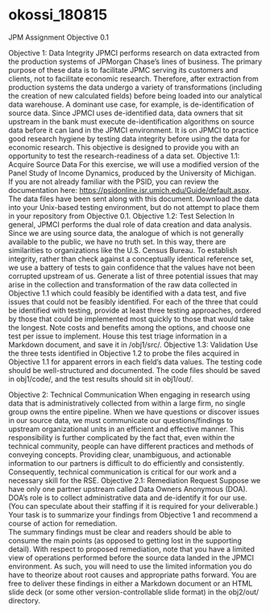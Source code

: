 # okossi_180815
JPM Assignment
Objective 0.1

Objective 1:  Data Integrity
JPMCI performs research on data extracted from the production systems of JPMorgan Chase’s lines of business. The primary purpose of these data is to facilitate JPMC serving its customers and clients, not to facilitate economic research. Therefore, after extraction from production systems the data undergo a variety of transformations (including the creation of new calculated fields) before being loaded into our analytical data warehouse. A dominant use case, for example, is de-identification of source data. Since JPMCI uses de-identified data, data owners that sit upstream in the bank must execute de-identification algorithms on source data before it can land in the JPMCI environment. It is on JPMCI to practice good research hygiene by testing data integrity before using the data for economic research.
This objective is designed to provide you with an opportunity to test the research-readiness of a data set.
Objective 1.1: Acquire Source Data
For this exercise, we will use a modified version of the Panel Study of Income Dynamics, produced by the University of Michigan. If you are not already familiar with the PSID, you can review the documentation here: https://psidonline.isr.umich.edu/Guide/default.aspx. The data files have been sent along with this document. Download the data into your Unix-based testing environment, but do not attempt to place them in your repository from Objective 0.1.
Objective 1.2: Test Selection
In general, JPMCI performs the dual role of data creation and data analysis. Since we are using source data, the analogue of which is not generally available to the public, we have no truth set. In this way, there are similarities to organizations like the U.S. Census Bureau. To establish integrity, rather than check against a conceptually identical reference set, we use a battery of tests to gain confidence that the values have not been corrupted upstream of us.
Generate a list of three potential issues that may arise in the collection and transformation of the raw data collected in Objective 1.1 which could feasibly be identified with a data test, and five issues that could not be feasibly identified.  For each of the three that could be identified with testing, provide at least three testing approaches, ordered by those that could be implemented most quickly to those that would take the longest. Note costs and benefits among the options, and choose one test per issue to implement. House this test triage information in a Markdown document, and save it in /obj1/src/. 
Objective 1.3: Validation
Use the three tests identified in Objective 1.2 to probe the files acquired in Objective 1.1 for apparent errors in each field’s data values.  The testing code should be well-structured and documented. The code files should be saved in obj1/code/, and the test results should sit in obj1/out/.

Objective 2: Technical Communication
When engaging in research using data that is administratively collected from within a large firm, no single group owns the entire pipeline. When we have questions or discover issues in our source data, we must communicate our questions/findings to upstream organizational units in an efficient and effective manner. This responsibility is further complicated by the fact that, even within the technical community, people can have different practices and methods of conveying concepts. Providing clear, unambiguous, and actionable information to our partners is difficult to do efficiently and consistently. Consequently, technical communication is critical for our work and a necessary skill for the RSE.
Objective 2.1: Remediation Request
Suppose we have only one partner upstream called Data Owners Anonymous (DOA). DOA’s role is to collect administrative data and de-identify it for our use. (You can speculate about their staffing if it is required for your deliverable.) Your task is to summarize your findings from Objective 1 and recommend a course of action for remediation.  
The summary findings must be clear and readers should be able to consume the main points (as opposed to getting lost in the supporting detail). With respect to proposed remediation, note that you have a limited view of operations performed before the source data landed in the JPMCI environment. As such, you will need to use the limited information you do have to theorize about root causes and appropriate paths forward.  You are free to deliver these findings in either a Markdown document or an HTML slide deck (or some other version-controllable slide format) in the obj2/out/ directory.


